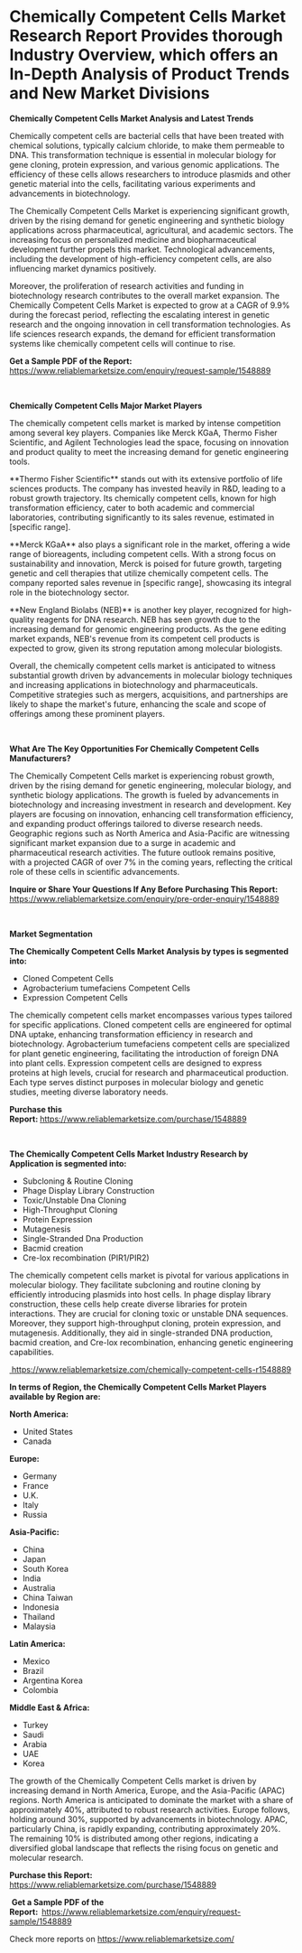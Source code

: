 <p><h1>Chemically Competent Cells Market Research Report Provides thorough Industry Overview, which offers an In-Depth Analysis of Product Trends and New Market Divisions</h1></p><p><strong>Chemically Competent Cells Market Analysis and Latest Trends</strong></p>
<p><p>Chemically competent cells are bacterial cells that have been treated with chemical solutions, typically calcium chloride, to make them permeable to DNA. This transformation technique is essential in molecular biology for gene cloning, protein expression, and various genomic applications. The efficiency of these cells allows researchers to introduce plasmids and other genetic material into the cells, facilitating various experiments and advancements in biotechnology.</p><p>The Chemically Competent Cells Market is experiencing significant growth, driven by the rising demand for genetic engineering and synthetic biology applications across pharmaceutical, agricultural, and academic sectors. The increasing focus on personalized medicine and biopharmaceutical development further propels this market. Technological advancements, including the development of high-efficiency competent cells, are also influencing market dynamics positively.</p><p>Moreover, the proliferation of research activities and funding in biotechnology research contributes to the overall market expansion. The Chemically Competent Cells Market is expected to grow at a CAGR of 9.9% during the forecast period, reflecting the escalating interest in genetic research and the ongoing innovation in cell transformation technologies. As life sciences research expands, the demand for efficient transformation systems like chemically competent cells will continue to rise.</p></p>
<p><strong>Get a Sample PDF of the Report:&nbsp;</strong> <a href="https://www.reliablemarketsize.com/enquiry/request-sample/1548889?utm_campaign=1103&utm_medium=2&utm_source=Github&utm_content=ia&utm_term=03032025&utm_id=chemically-competent-cells">https://www.reliablemarketsize.com/enquiry/request-sample/1548889</a></p>
<p>&nbsp;</p>
<p><strong>Chemically Competent Cells Major Market Players</strong></p>
<p><p>The chemically competent cells market is marked by intense competition among several key players. Companies like Merck KGaA, Thermo Fisher Scientific, and Agilent Technologies lead the space, focusing on innovation and product quality to meet the increasing demand for genetic engineering tools.</p><p>**Thermo Fisher Scientific** stands out with its extensive portfolio of life sciences products. The company has invested heavily in R&D, leading to a robust growth trajectory. Its chemically competent cells, known for high transformation efficiency, cater to both academic and commercial laboratories, contributing significantly to its sales revenue, estimated in [specific range].</p><p>**Merck KGaA** also plays a significant role in the market, offering a wide range of bioreagents, including competent cells. With a strong focus on sustainability and innovation, Merck is poised for future growth, targeting genetic and cell therapies that utilize chemically competent cells. The company reported sales revenue in [specific range], showcasing its integral role in the biotechnology sector.</p><p>**New England Biolabs (NEB)** is another key player, recognized for high-quality reagents for DNA research. NEB has seen growth due to the increasing demand for genomic engineering products. As the gene editing market expands, NEB's revenue from its competent cell products is expected to grow, given its strong reputation among molecular biologists.</p><p>Overall, the chemically competent cells market is anticipated to witness substantial growth driven by advancements in molecular biology techniques and increasing applications in biotechnology and pharmaceuticals. Competitive strategies such as mergers, acquisitions, and partnerships are likely to shape the market's future, enhancing the scale and scope of offerings among these prominent players.</p></p>
<p>&nbsp;</p>
<p><strong>What Are The Key Opportunities For Chemically Competent Cells Manufacturers?</strong></p>
<p><p>The Chemically Competent Cells market is experiencing robust growth, driven by the rising demand for genetic engineering, molecular biology, and synthetic biology applications. The growth is fueled by advancements in biotechnology and increasing investment in research and development. Key players are focusing on innovation, enhancing cell transformation efficiency, and expanding product offerings tailored to diverse research needs. Geographic regions such as North America and Asia-Pacific are witnessing significant market expansion due to a surge in academic and pharmaceutical research activities. The future outlook remains positive, with a projected CAGR of over 7% in the coming years, reflecting the critical role of these cells in scientific advancements.</p></p>
<p><strong>Inquire or Share Your Questions If Any Before Purchasing This Report:</strong> <a href="https://www.reliablemarketsize.com/enquiry/pre-order-enquiry/1548889?utm_campaign=1103&utm_medium=2&utm_source=Github&utm_content=ia&utm_term=03032025&utm_id=chemically-competent-cells">https://www.reliablemarketsize.com/enquiry/pre-order-enquiry/1548889</a></p>
<p>&nbsp;</p>
<p><strong>Market Segmentation</strong></p>
<p><strong>The Chemically Competent Cells Market Analysis by types is segmented into:</strong></p>
<p><ul><li>Cloned Competent Cells</li><li>Agrobacterium tumefaciens Competent Cells</li><li>Expression Competent Cells</li></ul></p>
<p><p>The chemically competent cells market encompasses various types tailored for specific applications. Cloned competent cells are engineered for optimal DNA uptake, enhancing transformation efficiency in research and biotechnology. Agrobacterium tumefaciens competent cells are specialized for plant genetic engineering, facilitating the introduction of foreign DNA into plant cells. Expression competent cells are designed to express proteins at high levels, crucial for research and pharmaceutical production. Each type serves distinct purposes in molecular biology and genetic studies, meeting diverse laboratory needs.</p></p>
<p><strong>Purchase this Report:&nbsp;</strong><a href="https://www.reliablemarketsize.com/purchase/1548889?utm_campaign=1103&utm_medium=2&utm_source=Github&utm_content=ia&utm_term=03032025&utm_id=chemically-competent-cells">https://www.reliablemarketsize.com/purchase/1548889</a></p>
<p>&nbsp;</p>
<p><strong>The Chemically Competent Cells Market Industry Research by Application is segmented into:</strong></p>
<p><ul><li>Subcloning & Routine Cloning</li><li>Phage Display Library Construction</li><li>Toxic/Unstable Dna Cloning</li><li>High-Throughput Cloning</li><li>Protein Expression</li><li>Mutagenesis</li><li>Single-Stranded Dna Production</li><li>Bacmid creation</li><li>Cre-lox recombination (PIR1/PIR2)</li></ul></p>
<p><p>The chemically competent cells market is pivotal for various applications in molecular biology. They facilitate subcloning and routine cloning by efficiently introducing plasmids into host cells. In phage display library construction, these cells help create diverse libraries for protein interactions. They are crucial for cloning toxic or unstable DNA sequences. Moreover, they support high-throughput cloning, protein expression, and mutagenesis. Additionally, they aid in single-stranded DNA production, bacmid creation, and Cre-lox recombination, enhancing genetic engineering capabilities.</p></p>
<p><a href="https://www.reliablemarketsize.com/chemically-competent-cells-r1548889?utm_campaign=1103&utm_medium=2&utm_source=Github&utm_content=ia&utm_term=03032025&utm_id=chemically-competent-cells">&nbsp;https://www.reliablemarketsize.com/chemically-competent-cells-r1548889</a></p>
<p><strong>In terms of Region, the Chemically Competent Cells Market Players available by Region are:</strong></p>
<p>
    <p> <strong> North America: </strong>
        <ul>
            <li>United States</li>
            <li>Canada</li>
        </ul>
        </p> 
    <p> <strong> Europe: </strong>
        <ul>
            <li>Germany</li>
            <li>France</li>
            <li>U.K.</li>
            <li>Italy</li>
            <li>Russia</li>
        </ul>
        </p> 
    <p> <strong> Asia-Pacific: </strong>
        <ul>
            <li>China</li>
            <li>Japan</li>
            <li>South Korea</li>
            <li>India</li>
            <li>Australia</li>
            <li>China Taiwan</li>
            <li>Indonesia</li>
            <li>Thailand</li>
            <li>Malaysia</li>
        </ul>
        </p> 
    <p> <strong> Latin America: </strong>
        <ul>
            <li>Mexico</li>
            <li>Brazil</li>
            <li>Argentina Korea</li>
            <li>Colombia</li>
        </ul>
        </p> 
    <p> <strong> Middle East & Africa: </strong>
        <ul>
            <li>Turkey</li>
            <li>Saudi</li>
            <li>Arabia</li>
            <li>UAE</li>
            <li>Korea</li>
        </ul>
    </p>
    </p>
<p><p>The growth of the Chemically Competent Cells market is driven by increasing demand in North America, Europe, and the Asia-Pacific (APAC) regions. North America is anticipated to dominate the market with a share of approximately 40%, attributed to robust research activities. Europe follows, holding around 30%, supported by advancements in biotechnology. APAC, particularly China, is rapidly expanding, contributing approximately 20%. The remaining 10% is distributed among other regions, indicating a diversified global landscape that reflects the rising focus on genetic and molecular research.</p></p>
<p><strong>Purchase this Report: </strong><a href="https://www.reliablemarketsize.com/purchase/1548889?utm_campaign=1103&utm_medium=2&utm_source=Github&utm_content=ia&utm_term=03032025&utm_id=chemically-competent-cells">https://www.reliablemarketsize.com/purchase/1548889</a></p>
<p>&nbsp;<strong>Get a Sample PDF of the Report:&nbsp;&nbsp;</strong><a href="https://www.reliablemarketsize.com/enquiry/request-sample/1548889?utm_campaign=1103&utm_medium=2&utm_source=Github&utm_content=ia&utm_term=03032025&utm_id=chemically-competent-cells">https://www.reliablemarketsize.com/enquiry/request-sample/1548889</a></p>
<p><strong></strong></p>
<p>Check more reports on <a href="https://www.reliablemarketsize.com/?utm_campaign=1103&utm_medium=2&utm_source=Github&utm_content=ia&utm_term=03032025&utm_id=chemically-competent-cells">https://www.reliablemarketsize.com/</a></p>